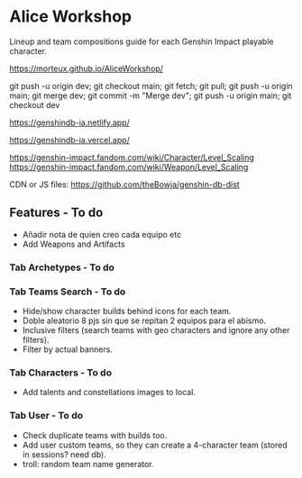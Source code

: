 # Alice Workshop
Lineup and team compositions guide for each Genshin Impact playable character.

https://morteux.github.io/AliceWorkshop/

git push -u origin dev; git checkout main; git fetch; git pull; git push -u origin main; git merge dev; git commit -m "Merge dev"; git push -u origin main; git checkout dev

https://genshindb-ia.netlify.app/

https://genshindb-ia.vercel.app/

https://genshin-impact.fandom.com/wiki/Character/Level_Scaling
https://genshin-impact.fandom.com/wiki/Weapon/Level_Scaling

CDN or JS files: https://github.com/theBowja/genshin-db-dist

## Features - To do
- Añadir nota de quien creo cada equipo etc 
- Add Weapons and Artifacts
  
### Tab Archetypes - To do

### Tab Teams Search - To do
- Hide/show character builds behind icons for each team.
- Doble aleatorio 8 pjs sin que se repitan 2 equipos para el abismo.
- Inclusive filters (search teams with geo characters and ignore any other filters).
- Filter by actual banners.

### Tab Characters - To do
- Add talents and constellations images to local.

### Tab User - To do
- Check duplicate teams with builds too.
- Add user custom teams, so they can create a 4-character team (stored in sessions? need db).
- troll: random team name generator.
